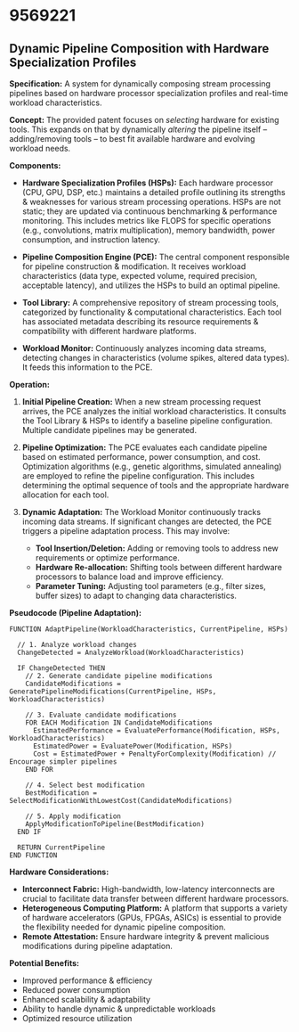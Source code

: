 # 9569221

## Dynamic Pipeline Composition with Hardware Specialization Profiles

**Specification:** A system for dynamically composing stream processing pipelines based on hardware processor specialization profiles and real-time workload characteristics.

**Concept:** The provided patent focuses on *selecting* hardware for existing tools. This expands on that by dynamically *altering* the pipeline itself – adding/removing tools – to best fit available hardware and evolving workload needs.

**Components:**

*   **Hardware Specialization Profiles (HSPs):** Each hardware processor (CPU, GPU, DSP, etc.) maintains a detailed profile outlining its strengths & weaknesses for various stream processing operations. HSPs are not static; they are updated via continuous benchmarking & performance monitoring. This includes metrics like FLOPS for specific operations (e.g., convolutions, matrix multiplication), memory bandwidth, power consumption, and instruction latency.

*   **Pipeline Composition Engine (PCE):** The central component responsible for pipeline construction & modification. It receives workload characteristics (data type, expected volume, required precision, acceptable latency), and utilizes the HSPs to build an optimal pipeline.

*   **Tool Library:** A comprehensive repository of stream processing tools, categorized by functionality & computational characteristics. Each tool has associated metadata describing its resource requirements & compatibility with different hardware platforms.

*   **Workload Monitor:** Continuously analyzes incoming data streams, detecting changes in characteristics (volume spikes, altered data types).  It feeds this information to the PCE.

**Operation:**

1.  **Initial Pipeline Creation:** When a new stream processing request arrives, the PCE analyzes the initial workload characteristics. It consults the Tool Library & HSPs to identify a baseline pipeline configuration. Multiple candidate pipelines may be generated.

2.  **Pipeline Optimization:** The PCE evaluates each candidate pipeline based on estimated performance, power consumption, and cost. Optimization algorithms (e.g., genetic algorithms, simulated annealing) are employed to refine the pipeline configuration.  This includes determining the optimal sequence of tools and the appropriate hardware allocation for each tool.

3.  **Dynamic Adaptation:** The Workload Monitor continuously tracks incoming data streams. If significant changes are detected, the PCE triggers a pipeline adaptation process.  This may involve:
    *   **Tool Insertion/Deletion:** Adding or removing tools to address new requirements or optimize performance.
    *   **Hardware Re-allocation:** Shifting tools between different hardware processors to balance load and improve efficiency.
    *   **Parameter Tuning:** Adjusting tool parameters (e.g., filter sizes, buffer sizes) to adapt to changing data characteristics.

**Pseudocode (Pipeline Adaptation):**

```
FUNCTION AdaptPipeline(WorkloadCharacteristics, CurrentPipeline, HSPs)

  // 1. Analyze workload changes
  ChangeDetected = AnalyzeWorkload(WorkloadCharacteristics)

  IF ChangeDetected THEN
    // 2. Generate candidate pipeline modifications
    CandidateModifications = GeneratePipelineModifications(CurrentPipeline, HSPs, WorkloadCharacteristics)

    // 3. Evaluate candidate modifications
    FOR EACH Modification IN CandidateModifications
      EstimatedPerformance = EvaluatePerformance(Modification, HSPs, WorkloadCharacteristics)
      EstimatedPower = EvaluatePower(Modification, HSPs)
      Cost = EstimatedPower + PenaltyForComplexity(Modification) // Encourage simpler pipelines
    END FOR

    // 4. Select best modification
    BestModification = SelectModificationWithLowestCost(CandidateModifications)

    // 5. Apply modification
    ApplyModificationToPipeline(BestModification)
  END IF

  RETURN CurrentPipeline
END FUNCTION
```

**Hardware Considerations:**

*   **Interconnect Fabric:** High-bandwidth, low-latency interconnects are crucial to facilitate data transfer between different hardware processors.
*   **Heterogeneous Computing Platform:** A platform that supports a variety of hardware accelerators (GPUs, FPGAs, ASICs) is essential to provide the flexibility needed for dynamic pipeline composition.
*   **Remote Attestation:** Ensure hardware integrity & prevent malicious modifications during pipeline adaptation.

**Potential Benefits:**

*   Improved performance & efficiency
*   Reduced power consumption
*   Enhanced scalability & adaptability
*   Ability to handle dynamic & unpredictable workloads
*   Optimized resource utilization